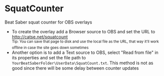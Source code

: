 # SquatCounter
Beat Saber squat counter for OBS overlays


- To create the overlay add a Browser source to OBS and set the URL to http://catse.net/squatcount  
<sup>Tip: You can save that page to disk and use the local file as the URL, that way it'll work offline in case the site goes down sometimes</sup>
- Another option is to add a Text source to OBS, select "Read from file" in its properties and set the file path to `YourBeatSaberFolder\UserData\SquatCount.txt`. This method is not as good since there will be some delay between counter updates
